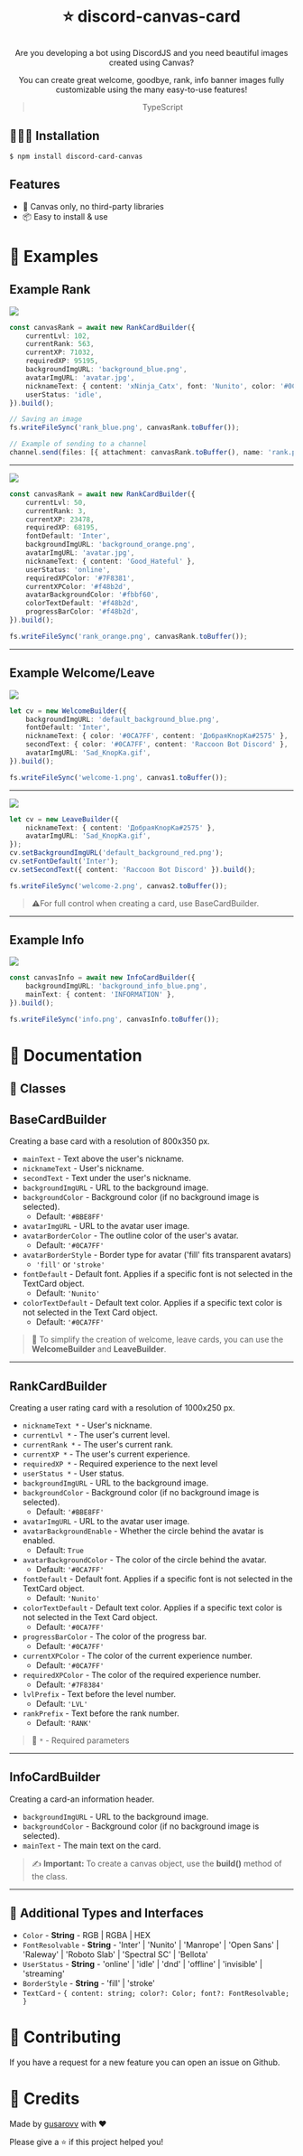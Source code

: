 # <p align="center">⭐ discord-canvas-card</p>

<p align="center">Are you developing a bot using DiscordJS and you need beautiful images created using Canvas?</p>

<p align="center">You can create great welcome, goodbye, rank, info banner images fully customizable using the many easy-to-use features!</p>

> <p align="center">TypeScript</p>

## 👨🏻‍💻 Installation <a name="Installation"></a>

```bash
$ npm install discord-card-canvas
```

## Features

-   🎨 Canvas only, no third-party libraries
-   📦 Easy to install & use



# 🧾 Examples

## Example Rank

<img src="https://i.imgur.com/rtiKAd1.png"/>

```ts
const canvasRank = await new RankCardBuilder({
    currentLvl: 102,
    currentRank: 563,
    currentXP: 71032,
    requiredXP: 95195,
    backgroundImgURL: 'background_blue.png',
    avatarImgURL: 'avatar.jpg',
    nicknameText: { content: 'xNinja_Catx', font: 'Nunito', color: '#0CA7FF' },
    userStatus: 'idle',
}).build();

// Saving an image
fs.writeFileSync('rank_blue.png', canvasRank.toBuffer());

// Example of sending to a channel
channel.send(files: [{ attachment: canvasRank.toBuffer(), name: 'rank.png' }])
```

---

<img src="https://i.imgur.com/z8cCddN.png"/>

```ts
const canvasRank = await new RankCardBuilder({
    currentLvl: 50,
    currentRank: 3,
    currentXP: 23478,
    requiredXP: 68195,
    fontDefault: 'Inter',
    backgroundImgURL: 'background_orange.png',
    avatarImgURL: 'avatar.jpg',
    nicknameText: { content: 'Good_Hateful' },
    userStatus: 'online',
    requiredXPColor: '#7F8381',
    currentXPColor: '#f48b2d',
    avatarBackgroundColor: '#fbbf60',
    colorTextDefault: '#f48b2d',
    progressBarColor: '#f48b2d',
}).build();

fs.writeFileSync('rank_orange.png', canvasRank.toBuffer());
```

---

## Example Welcome/Leave

<img src="https://i.imgur.com/F7PVnke.png"/>

```ts
let cv = new WelcomeBuilder({
    backgroundImgURL: 'default_background_blue.png',
    fontDefault: 'Inter',
    nicknameText: { color: '#0CA7FF', content: 'ДобраяKnopKa#2575' },
    secondText: { color: '#0CA7FF', content: 'Raccoon Bot Discord' },
    avatarImgURL: 'Sad_KnopKa.gif',
}).build();

fs.writeFileSync('welcome-1.png', canvas1.toBuffer());
```

---

<img src="https://i.imgur.com/dLM4shk.png"/>

```ts
let cv = new LeaveBuilder({
    nicknameText: { content: 'ДобраяKnopKa#2575' },
    avatarImgURL: 'Sad_KnopKa.gif',
});
cv.setBackgroundImgURL('default_background_red.png');
cv.setFontDefault('Inter');
cv.setSecondText({ content: 'Raccoon Bot Discord' }).build();

fs.writeFileSync('welcome-2.png', canvas2.toBuffer());
```

> ⚠️For full control when creating a card, use BaseCardBuilder.

---

## Example Info

<img src="https://i.imgur.com/KsBpoIu.png"/>

```ts
const canvasInfo = await new InfoCardBuilder({
    backgroundImgURL: 'background_info_blue.png',
    mainText: { content: 'INFORMATION' },
}).build();

fs.writeFileSync('info.png', canvasInfo.toBuffer());
```

# 📘 Documentation

## **📌 Classes**

## BaseCardBuilder
Creating a base card with a resolution of 800x350 px.

- `mainText` - Text above the user's nickname.
- `nicknameText` - User's nickname.
- `secondText` - Text under the user's nickname.
- `backgroundImgURL` - URL to the background image.
- `backgroundColor` - Background color (if no background image is selected).
	- Default: `'#BBE8FF'`
- `avatarImgURL` - URL to the avatar user image.
- `avatarBorderColor` - The outline color of the user's avatar.
	- Default: `'#0CA7FF'`
- `avatarBorderStyle` - Border type for avatar ('fill' fits transparent avatars)
	- `'fill'` or `'stroke'`
- `fontDefault` - Default font. Applies if a specific font is not selected in the TextCard object.
	- Default: `'Nunito'`
- `colorTextDefault` - Default text color. Applies if a specific text color is not selected in the Text Card object.
	- Default: `'#0CA7FF'`

> 🔹 To simplify the creation of welcome, leave cards, you can use the **WelcomeBuilder** and **LeaveBuilder**.

---

## RankCardBuilder
Creating a user rating card with a resolution of 1000x250 px.

- `nicknameText *` - User's nickname.
- `currentLvl *` - The user's current level.
- `currentRank *` - The user's current rank.
- `currentXP *` - The user's current experience.
- `requiredXP *` - Required experience to the next level
- `userStatus *` - User status.
- `backgroundImgURL` - URL to the background image.
- `backgroundColor` - Background color (if no background image is selected).
	- Default: `'#BBE8FF'`
- `avatarImgURL` - URL to the avatar user image.
- `avatarBackgroundEnable` - Whether the circle behind the avatar is enabled.
	- Default: `True`
- `avatarBackgroundColor` - The color of the circle behind the avatar.
	- Default: `'#0CA7FF'`
- `fontDefault` - Default font. Applies if a specific font is not selected in the TextCard object.
	- Default: `'Nunito'`
- `colorTextDefault` - Default text color. Applies if a specific text color is not selected in the Text Card object.
	- Default: `'#0CA7FF'`
- `progressBarColor` - The color of the progress bar.
	- Default: `'#0CA7FF'`
- `currentXPColor` - The color of the current experience number.
	- Default: `'#0CA7FF'`
- `requiredXPColor` - The color of the required experience number.
	- Default: `'#7F8384'`
- `lvlPrefix` - Text before the level number.
	- Default: `'LVL'`
- `rankPrefix` - Text before the rank number.
	- Default: `'RANK'`
> 🔹 `*` - Required parameters 

---

## InfoCardBuilder
Creating a card-an information header.
- `backgroundImgURL` - URL to the background image.
- `backgroundColor` - Background color (if no background image is selected).
- `mainText` - The main text on the card.


> ✍️ **Important:** To create a canvas object, use the **build()** method of the class.

---

## **🔖 Additional Types and Interfaces**

- `Color` - **String** - RGB | RGBA | HEX
- `FontResolvable` - **String** - 'Inter' | 'Nunito' | 'Manrope' | 'Open Sans' | 'Raleway' | 'Roboto Slab' | 'Spectral SC' | 'Bellota'
- `UserStatus` - **String** - 'online' | 'idle' | 'dnd' | 'offline' | 'invisible' | 'streaming'
- `BorderStyle` - **String** - 'fill' | 'stroke'
- `TextCard` - ```{
    content: string;
    color?: Color;
    font?: FontResolvable;
}```


# 💎 Contributing
If you have a request for a new feature you can open an issue on Github.

# 📄 Credits
Made by [gusarovv](https://github.com/gusarovv) with ❤️

Please give a ⭐️ if this project helped you!